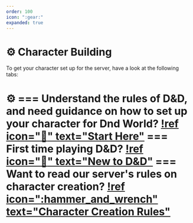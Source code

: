 ```yaml
---
order: 100
icon: ":gear:"
expanded: true
---
```


<style>
h1:before { content: "⚙️ " }
</style> 


# Character Building

To get your character set up for the server, have a look at the following tabs:

=== Understand the rules of D&D, and need guidance on how to set up your character for Dnd World?
[!ref icon=":wave:" text="Start Here"](start-here.md)
=== First time playing D&D?
[!ref icon=":beginner:" text="New to D&D"](new-to-dnd.md)
=== Want to read our server's rules on character creation?
[!ref icon=":hammer_and_wrench" text="Character Creation Rules"](cc-rules.md)
===
